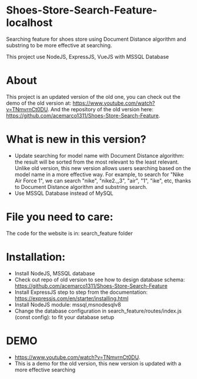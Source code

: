 # Shoes-Store-Search-Feature-localhost
Searching feature for shoes store using Document Distance algorithm and substring to be more effective at searching.

This project use NodeJS, ExpressJS, VueJS with MSSQL Database

# About 
This project is an updated version of the old one, you can check out the demo of the old version at: https://www.youtube.com/watch?v=TNmvrnCt0DU. And the repository of the old version here: https://github.com/acemarco1311/Shoes-Store-Search-Feature.

# What is new in this version?
- Update searching for model name with Document Distance algorithm: the result will be sorted from the most relevant to the least relevant. Unlike old version, this new version allows users searching based on the model name in a more effective way. For example, to search for "Nike Air Force 1", we can search "nike", "nike2.,,3", "air", "1", "ike", etc, thanks to Document Distance algorithm and substring search.
- Use MSSQL Database instead of MySQL 
 
# File you need to care: 
The code for the website is in: search_feature folder

# Installation:
- Install NodeJS, MSSQL database
- Check out repo of old version to see how to design database schema: https://github.com/acemarco1311/Shoes-Store-Search-Feature
- Install ExpressJS step to step from the documentation: https://expressjs.com/en/starter/installing.html
- Install NodeJS module: mssql,msnodesqlv8
- Change the database configuration in search_feature/routes/index.js (const config): to fit your database setup

# DEMO
- https://www.youtube.com/watch?v=TNmvrnCt0DU.
- This is a demo for the old version, this new version is updated with a more effective searching

